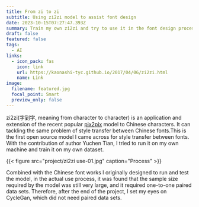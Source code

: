 ```yaml
---
title: From zi to zi
subtitle: Using zi2zi model to assist font design
date: 2023-10-15T07:27:47.393Z
summary: Train my own zi2zi and try to use it in the font design process
draft: false
featured: false
tags:
  - AI
links:
  - icon_pack: fas
    icon: link
    url: https://kaonashi-tyc.github.io/2017/04/06/zi2zi.html
    name: Link
image:
  filename: featured.jpg
  focal_point: Smart
  preview_only: false
---
```

zi2zi(字到字, meaning from character to character) is an application and extension of the recent popular [pix2pix](https://github.com/phillipi/pix2pix) model to Chinese characters. It can tackling the same problem of style transfer between Chinese fonts.This is the first open source model I came across for style transfer between fonts. With the contribution of author Yuchen Tian, I tried to run it on my own machine and train it on my own dataset.

{{< figure src="project/zi2zi use-01.jpg" caption="Process" >}}

Combined with the Chinese font works I originally designed to run and test the model, in the actual use process, it was found that the sample size required by the model was still very large, and it required one-to-one paired data sets. Therefore, after the end of the project, I set my eyes on CycleGan, which did not need paired data sets.